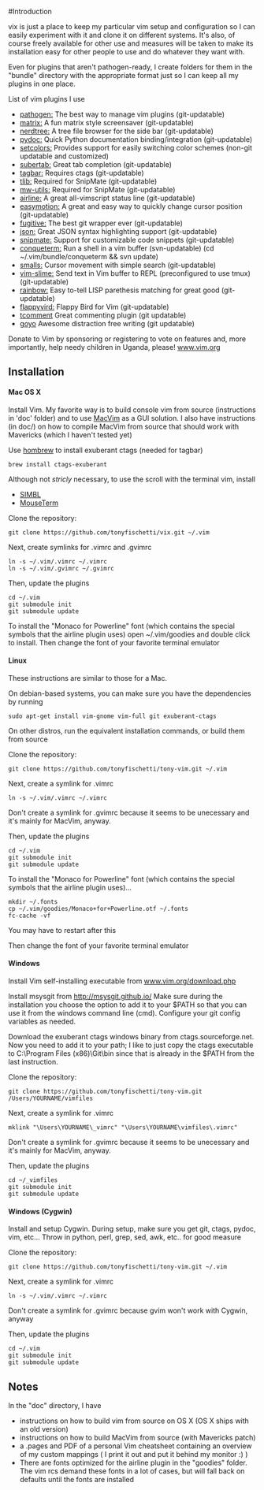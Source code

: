 #Introduction

vix is just a place to keep my particular vim setup and configuration
so I can easily experiment with it and clone it on different systems. It's 
also, of course freely available for other use and measures will be taken
to make its installation easy for other people to use and do whatever they
want with.

Even for plugins that aren't pathogen-ready, I create folders for them
in the "bundle" directory with the appropriate format just so I can keep
all my plugins in one place.

List of vim plugins I use
 - [pathogen:](https://github.com/tpope/vim-pathogen)
   The best way to manage vim plugins
   (git-updatable)
 - [matrix:](https://github.com/uguu-org/vim-matrix-screensaver)
   A fun matrix style screensaver 
   (git-updatable)
 - [nerdtree:](https://github.com/scrooloose/nerdtree)
   A tree file browser for the side bar
   (git-updatable)
 - [pydoc:](https://github.com/fs111/pydoc.vim)
   Quick Python documentation binding/integration
   (git-updatable)
 - [setcolors:](http://vim.wikia.com/wiki/VimTip341)
   Provides support for easily switching color schemes
   (non-git updatable and customized)
 - [subertab:](https://github.com/ervandew/supertab)
   Great tab completion
   (git-updatable)
 - [tagbar:](github.com/majutsushi/tagbar)
   Requires ctags
   (git-updatable)
 - [tlib:](https://github.com/tomtom/tlib_vim.git)
   Required for SnipMate
   (git-updatable)
 - [mw-utils:](https://github.com/MarcWeber/vim-addon-mw-utils.git)
   Required for SnipMate
   (git-updatable)
 - [airline:](https://github.com/bling/vim-airline)
   A great all-vimscript status line
   (git-updatable)
 - [easymotion:](https://github.com/Lokaltog/vim-easymotion)
   A great and easy way to quickly change cursor position
   (git-updatable)
 - [fugitive:](https://github.com/tpope/vim-fugitive)
   The best git wrapper ever
   (git-updatable)
 - [json:](https://github.com/vim-scripts/vim-json-bundle)
   Great JSON syntax highlighting support
   (git-updatable)
 - [snipmate:](https://github.com/garbas/vim-snipmate)
   Support for customizable code snippets
   (git-updatable)
 - [conqueterm:](https://code.google.com/p/conque/)
   Run a shell in a vim buffer
   (svn-updatable) (cd ~/.vim/bundle/conqueterm && svn update)
 - [smalls:](https://github.com/t9md/vim-smalls)
   Cursor movement with simple search
   (git-updatable)
 - [vim-slime:](https://github.com/jpalardy/vim-slime)
   Send text in Vim buffer to REPL
   (preconfigured to use tmux)
   (git-updatable)
 - [rainbow:](https://github.com/luochen1990/rainbow)
   Easy to-tell LISP parethesis matching for great good
   (git-updatable)
 - [flappyvird:](https://github.com/mattn/flappyvird-vim)
   Flappy Bird for Vim
   (git-updatable)
 - [tcomment](https://github.com/tomtom/tcomment_vim)
   Great commenting plugin
   (git updatable)
 - [goyo](https://github.com/junegunn/goyo.vim)
   Awesome distraction free writing
   (git updatable)

Donate to Vim by sponsoring or registering to vote on features and, more
importantly, help needy children in Uganda, please!
www.vim.org


Installation
-------------


#### Mac OS X

Install Vim. My favorite way is to build console vim from source
(instructions in 'doc' folder) and to use 
[MacVim](https://code.google.com/p/macvim/) as a GUI solution. 
I also have instructions (in doc/) on how to compile MacVim from source
that should work with Mavericks (which I haven't tested yet)

Use [hombrew](http://brew.sh/) to install exuberant ctags (needed for tagbar)

    brew install ctags-exuberant

Although not _stricly_ necessary, to use the scroll with the 
terminal vim, install
 - [SIMBL](http://www.culater.net/software/SIMBL/SIMBL.php)
 - [MouseTerm](https://bitheap.org/mouseterm/)

Clone the repository:

    git clone https://github.com/tonyfischetti/vix.git ~/.vim

 
Next, create symlinks for .vimrc and .gvimrc

    ln -s ~/.vim/.vimrc ~/.vimrc
    ln -s ~/.vim/.gvimrc ~/.gvimrc


Then, update the plugins

    cd ~/.vim
    git submodule init
    git submodule update


To install the "Monaco for Powerline" font (which contains the
special symbols that the airline plugin uses) open ~/.vim/goodies
and double click to install. Then change the font of your favorite
terminal emulator


#### Linux

These instructions are similar to those for a Mac.

On debian-based systems, you can make sure you have the dependencies 
by running

    sudo apt-get install vim-gnome vim-full git exuberant-ctags

On other distros, run the equivalent installation commands, or build them
from source

Clone the repository:

    git clone https://github.com/tonyfischetti/tony-vim.git ~/.vim


Next, create a symlink for .vimrc

    ln -s ~/.vim/.vimrc ~/.vimrc

Don't create a symlink for .gvimrc because it seems to be unecessary
and it's mainly for MacVim, anyway.

Then, update the plugins

    cd ~/.vim
    git submodule init
    git submodule update


To install the "Monaco for Powerline" font (which contains the
special symbols that the airline plugin uses)...

    mkdir ~/.fonts
    cp ~/.vim/goodies/Monaco+for+Powerline.otf ~/.fonts
    fc-cache -vf

You may have to restart after this

Then change the font of your favorite terminal emulator


#### Windows

Install Vim self-installing executable from www.vim.org/download.php

Install msysgit from http://msysgit.github.io/ Make sure during the
installation you choose the option to add it to your $PATH so that
you can use it from the windows command line (cmd). Configure your git
config variables as needed.

Download the exuberant ctags windows binary from ctags.sourceforge.net.
Now you need to add it to your path; I like to just copy the ctags
executable to C:\Program Files (x86)\Git\bin since that is already in 
the $PATH from the last instruction.

Clone the repository:

    git clone https://github.com/tonyfischetti/tony-vim.git /Users/YOURNAME/vimfiles


Next, create a symlink for .vimrc

    mklink "\Users\YOURNAME\_vimrc" "\Users\YOURNAME\vimfiles\.vimrc"

Don't create a symlink for .gvimrc because it seems to be unecessary
and it's mainly for MacVim, anyway.

Then, update the plugins

    cd ~/_vimfiles
    git submodule init
    git submodule update



#### Windows (Cygwin)

Install and setup Cygwin. During setup, make sure you get git, ctags, pydoc,
vim, etc...
Throw in python, perl, grep, sed, awk, etc.. for good measure

Clone the repository:

    git clone https://github.com/tonyfischetti/tony-vim.git ~/.vim


Next, create a symlink for .vimrc

    ln -s ~/.vim/.vimrc ~/.vimrc

Don't create a symlink for .gvimrc because gvim won't work with Cygwin,
anyway

Then, update the plugins

    cd ~/.vim
    git submodule init
    git submodule update



Notes
-----

In the "doc" directory, I have
 - instructions on how to build vim from source on OS X (OS X ships with 
an old version)
 - instructions on how to build MacVim from source (with Mavericks patch)
 - a .pages and PDF of a personal Vim cheatsheet containing an overview
of my custom mappings ( I print it out and put it behind my monitor :) )
 - There are fonts optimized for the airline plugin in the "goodies"
folder. The vim rcs demand these fonts in a lot of cases, but will fall
back on defaults until the fonts are installed

